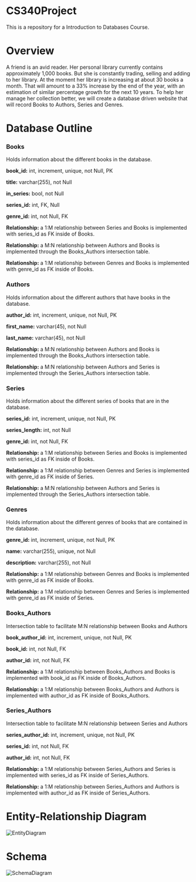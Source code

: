 # CS340Project
This is a repository for a Introduction to Databases Course. 

#  Overview

A friend is an avid reader. Her personal library currently contains approximately 1,000 books. But she is constantly trading, selling and adding to her library. At the moment her library is increasing at about 30 books a month. That will amount to a 33% increase by the end of the year, with an estimation of similar percentage growth for the next 10 years. To help her manage her collection better, we will create a database driven website that will record Books to Authors, Series and Genres.

#  Database Outline

###  Books

Holds information about the different books in the database.

**book_id:** int, increment, unique, not Null, PK

**title:** varchar(255), not Null

**in_series:** bool, not Null

**series_id:** int, FK, Null

**genre_id:** int, not Null, FK

**Relationship:** a 1:M relationship between Series and Books is implemented with series_id as FK inside of Books. 

**Relationship:** a M:N relationship between Authors and Books is implemented through the Books_Authors intersection table.

**Relationship:** a 1:M relationship between Genres and Books is implemented with genre_id as FK inside of Books. 


### Authors

Holds information about the different authors that have books in the database.

**author_id:** int, increment, unique, not Null, PK

**first_name:** varchar(45), not Null

**last_name:** varchar(45), not Null

**Relationship:** a M:N relationship between Authors and Books is implemented through the Books_Authors intersection table.

**Relationship:** a M:N relationship between Authors and Series is implemented through the Series_Authors intersection table.



### Series

Holds information about the different series of books that are in the database.

**series_id:** int, increment, unique, not Null, PK

**series_length:** int, not Null

**genre_id:** int, not Null, FK

**Relationship:** a 1:M relationship between Series and Books is implemented with series_id as FK inside of Books. 

**Relationship:** a 1:M relationship between Genres and Series is implemented with genre_id as FK inside of Series. 

**Relationship:** a M:N relationship between Authors and Series is implemented through the Series_Authors intersection table.



### Genres
Holds information about the different genres of books that are contained in the database.

**genre_id:** int, increment, unique, not Null, PK

**name:** varchar(255), unique, not Null

**description:** varchar(255), not Null

**Relationship:** a 1:M relationship between Genres and Books is implemented with genre_id as FK inside of Books. 

**Relationship:** a 1:M relationship between Genres and Series is implemented with genre_id as FK inside of Series. 



### Books_Authors
Intersection table to facilitate M:N relationship between Books and Authors

**book_author_id:** int, increment, unique, not Null, PK

**book_id:** int, not Null, FK

**author_id:** int, not Null, FK

**Relationship:** a 1:M relationship between Books_Authors and Books is implemented with book_id as FK inside of Books_Authors. 

**Relationship:** a 1:M relationship between Books_Authors and Authors is implemented with author_id as FK inside of Books_Authors. 



### Series_Authors
Intersection table to facilitate M:N relationship between Series and Authors

**series_author_id:** int, increment, unique, not Null, PK

**series_id:** int, not Null, FK

**author_id:** int, not Null, FK

**Relationship:** a 1:M relationship between Series_Authors and Series is implemented with series_id as FK inside of Series_Authors. 

**Relationship:** a 1:M relationship between Series_Authors and Authors is implemented with author_id as FK inside of Series_Authors. 


# Entity-Relationship Diagram

![EntityDiagram](./from_flip/public/images/erd.jpg)

# Schema
![SchemaDiagram](./from_flip/public/images/schema.jpg)